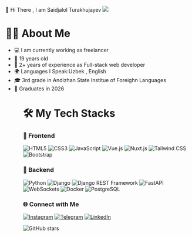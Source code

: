 👋 Hi There , I am Saidjalol Turakhujayev
![](https://komarev.com/ghpvc/?username=saidjalol1&color=yellow)


<h1>🙋‍♂️ About Me</h1>

<ul>
    <li>💻 I am currently working as freelancer</li>
    <li>📅 19 years old</li>
    <li>💼 2+ years of experience as Full-stack web developer</li>
    <li>🌍 Languages I Speak:Uzbek , English</li>
    <li>🎓 3rd grade in Andizhan State Institue of Foreighn Languages</li>
    <li>📅 Graduates in 2026</li>
<ul/>










<h1>🛠️ My Tech Stacks</h1>

### 🚀 Frontend
![HTML5](https://img.shields.io/badge/HTML5-E34F26?style=for-the-badge&logo=html5&logoColor=white)
![CSS3](https://img.shields.io/badge/CSS3-1572B6?style=for-the-badge&logo=css3&logoColor=white)
![JavaScript](https://img.shields.io/badge/JavaScript-F7DF1E?style=for-the-badge&logo=javascript&logoColor=black)
![Vue.js](https://img.shields.io/badge/Vue.js-4FC08D?style=for-the-badge&logo=vue.js&logoColor=white)
![Nuxt.js](https://img.shields.io/badge/Nuxt.js-00C58E?style=for-the-badge&logo=nuxt.js&logoColor=white)
![Tailwind CSS](https://img.shields.io/badge/Tailwind_CSS-38B2AC?style=for-the-badge&logo=tailwind-css&logoColor=white)
![Bootstrap](https://img.shields.io/badge/Bootstrap-7952B3?style=for-the-badge&logo=bootstrap&logoColor=white)

### 🚀 Backend
![Python](https://img.shields.io/badge/Python-3776AB?style=for-the-badge&logo=python&logoColor=white)
![Django](https://img.shields.io/badge/Django-092E20?style=for-the-badge&logo=django&logoColor=white)
![Django REST Framework](https://img.shields.io/badge/DRF-ff1709?style=for-the-badge&logo=django&logoColor=white)
![FastAPI](https://img.shields.io/badge/FastAPI-009688?style=for-the-badge&logo=fastapi&logoColor=white)
![WebSockets](https://img.shields.io/badge/WebSockets-35495E?style=for-the-badge&logo=websocket&logoColor=white)
![Docker](https://img.shields.io/badge/Docker-2496ED?style=for-the-badge&logo=docker&logoColor=white)
![PostgreSQL](https://img.shields.io/badge/PostgreSQL-336791?style=for-the-badge&logo=postgresql&logoColor=white)


### 🌐 Connect with Me

[![Instagram](https://img.shields.io/badge/Instagram-E4405F?style=for-the-badge&logo=instagram&logoColor=white)](https://instagram.com/saidjalol0610)
[![Telegram](https://img.shields.io/badge/Telegram-26A5E4?style=for-the-badge&logo=telegram&logoColor=white)](https://t.me/Saidjalol10)
[![LinkedIn](https://img.shields.io/badge/LinkedIn-0A66C2?style=for-the-badge&logo=linkedin&logoColor=white)](https://linkedin.com/in/saidjalol-turakhujayev-00444a2b2)


![GitHub stars](https://img.shields.io/github/stars/saidjalol1/my-repo?style=for-the-badge&logo=github&logoColor=white)






